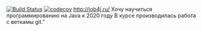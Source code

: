 [![Build Status](https://travis-ci.org/AHAHACUK/job4j.svg?branch=task_160524)](https://travis-ci.org/AHAHACUK/job4j)
[![codecov](https://codecov.io/gh/AHAHACUK/job4j/branch/task_160524/graph/badge.svg)](https://codecov.io/gh/AHAHACUK/job4j)
http://job4j.ru/
Хочу научиться программированию на Java к 2020 году
В курсе производилась работа с веткамы git."